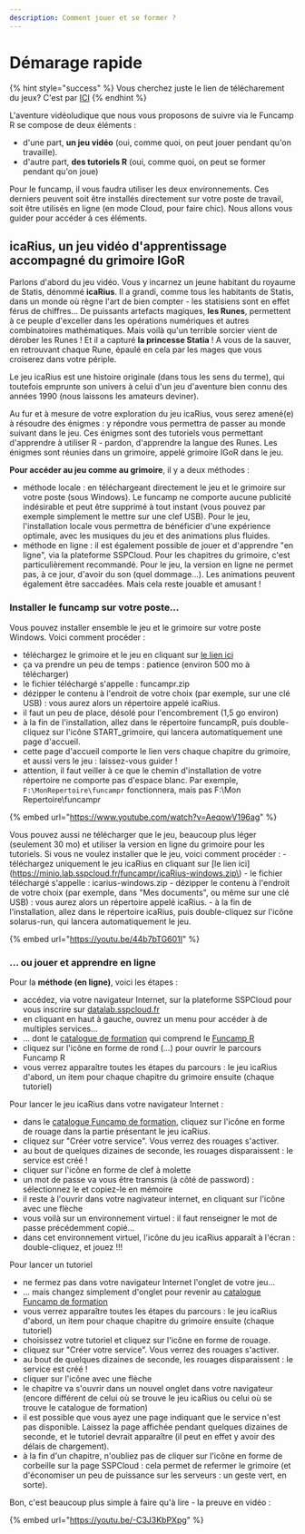 ```yaml
---
description: Comment jouer et se former ?
---
```


# Démarage rapide

{% hint style="success" %}
Vous cherchez juste le lien de télécharement du jeux? C'est par [ICI](https://minio.lab.sspcloud.fr/funcampr/funcampr.zip)
{% endhint %}

L'aventure vidéoludique que nous vous proposons de suivre via le Funcamp R se compose de deux éléments :

* d'une part, **un jeu vidéo** \(oui, comme quoi, on peut jouer pendant qu'on travaille\).
* d'autre part, **des tutoriels R** \(oui, comme quoi, on peut se former pendant qu'on joue\)

Pour le funcamp, il vous faudra utiliser les deux environnements. Ces derniers peuvent soit être installés directement sur votre poste de travail, soit être utilisés en ligne \(en mode Cloud, pour faire chic\). Nous allons vous guider pour accéder à ces éléments.

## icaRius, un jeu vidéo d'apprentissage accompagné du grimoire IGoR

Parlons d'abord du jeu vidéo. Vous y incarnez un jeune habitant du royaume de Statis, dénommé **icaRius**. Il a grandi, comme tous les habitants de Statis, dans un monde où règne l'art de bien compter - les statisiens sont en effet férus de chiffres... De puissants artefacts magiques, **les Runes**, permettent à ce peuple d'exceller dans les opérations numériques et autres combinatoires mathématiques. Mais voilà qu'un terrible sorcier vient de dérober les Runes ! Et il a capturé **la princesse Statia** ! A vous de la sauver, en retrouvant chaque Rune, épaulé en cela par les mages que vous croiserez dans votre périple.

Le jeu icaRius est une histoire originale \(dans tous les sens du terme\), qui toutefois emprunte son univers à celui d'un jeu d'aventure bien connu des années 1990 \(nous laissons les amateurs deviner\).

Au fur et à mesure de votre exploration du jeu icaRius, vous serez amené\(e\) à résoudre des énigmes : y répondre vous permettra de passer au monde suivant dans le jeu. Ces énigmes sont des tutoriels vous permettant d'apprendre à utiliser R - pardon, d'apprendre la langue des Runes. Les énigmes sont réunies dans un grimoire, appelé grimoire IGoR dans le jeu.

**Pour accéder au jeu comme au grimoire**, il y a deux méthodes :

* méthode locale : en téléchargeant directement le jeu et le grimoire sur votre poste \(sous Windows\). Le funcamp ne comporte aucune publicité indésirable et peut être supprimé à tout instant \(vous pouvez par exemple simplement le mettre sur une clef USB\). Pour le jeu, l'installation locale vous permettra de bénéficier d'une expérience optimale, avec les musiques du jeu et des animations plus fluides.
* méthode en ligne : il est également possible de jouer et d'apprendre "en ligne", via la plateforme SSPCloud. Pour les chapitres du grimoire, c'est particulièrement recommandé. Pour le jeu, la version en ligne ne permet pas, à ce jour, d'avoir du son \(quel dommage...\). Les animations peuvent également être saccadées. Mais cela reste jouable et amusant !

### Installer le funcamp sur votre poste...

Vous pouvez installer ensemble le jeu et le grimoire sur votre poste Windows. Voici comment procéder :

* téléchargez le grimoire et le jeu en cliquant sur [le lien ici](https://minio.lab.sspcloud.fr/funcampr/funcampr.zip)
* ça va prendre un peu de temps : patience \(environ 500 mo à télécharger\)
* le fichier téléchargé s'appelle : funcampr.zip  
* dézipper le contenu à l'endroit de votre choix \(par exemple, sur une clé USB\) : vous aurez alors un répertoire appelé icaRius.
* il faut un peu de place, désolé pour l'encombrement \(1,5 go environ\)
* à la fin de l'installation, allez dans le répertoire funcampR, puis double-cliquez sur l'icône START\_grimoire, qui lancera automatiquement une page d'accueil.
* cette page d'accueil comporte le lien vers chaque chapitre du grimoire, et aussi vers le jeu : laissez-vous guider !
* attention, il faut veiller à ce que le chemin d'installation de votre répertoire ne comporte pas d'espace blanc. Par exemple, `F:\MonRepertoire\funcampr`  fonctionnera, mais pas F:\Mon Repertoire\funcampr

{% embed url="https://www.youtube.com/watch?v=AeqowV196ag" %}



Vous pouvez aussi ne télécharger que le jeu, beaucoup plus léger \(seulement 30 mo\) et utiliser la version en ligne du grimoire pour les tutoriels. Si vous ne voulez installer que le jeu, voici comment procéder : - téléchargez uniquement le jeu icaRius en cliquant sur \[le lien ici\]\(https://minio.lab.sspcloud.fr/funcampr/icaRius-windows.zip\) - le fichier téléchargé s'appelle : icarius-windows.zip - dézipper le contenu à l'endroit de votre choix \(par exemple, dans "Mes documents", ou même sur une clé USB\) : vous aurez alors un répertoire appelé icaRius. - à la fin de l'installation, allez dans le répertoire icaRius, puis double-cliquez sur l'icône solarus-run, qui lancera automatiquement le jeu.

{% embed url="https://youtu.be/44b7bTG601I" %}

### ... ou jouer et apprendre en ligne

Pour la **méthode \(en ligne\)**, voici les étapes :

* accédez, via votre navigateur Internet, sur la plateforme SSPCloud pour vous inscrire sur [datalab.sspcloud.fr](https://datalab.sspcloud.fr)
* en cliquant en haut à gauche, ouvrez un menu pour accéder à de multiples services...
* ... dont le [catalogue de formation](https://datalab.sspcloud.fr/trainings) qui comprend le [Funcamp R](https://datalab.sspcloud.fr/trainings/FuncampR)
* cliquez sur l'icône en forme de rond \(...\) pour ouvrir le parcours Funcamp R
* vous verrez apparaître toutes les étapes du parcours : le jeu icaRius d'abord, un item pour chaque chapitre du grimoire ensuite \(chaque tutoriel\)

Pour lancer le jeu icaRius dans votre navigateur Internet :

* dans le [catalogue Funcamp de formation](https://datalab.sspcloud.fr/trainings/FuncampR), cliquez sur l'icône en forme de rouage dans la partie présentant le jeu icaRius.
* cliquez sur "Créer votre service". Vous verrez des rouages s'activer.
* au bout de quelques dizaines de seconde, les rouages disparaissent : le service est créé !
* cliquer sur l'icône en forme de clef à molette
* un mot de passe va vous être transmis \(à côté de password\) : sélectionnez le et copiez-le en mémoire
* il reste à l'ouvrir dans votre nagivateur internet, en cliquant sur l'icône avec une flèche
* vous voilà sur un environnement virtuel : il faut renseigner le mot de passe précédemment copié...
* dans cet environnement virtuel, l'icône du jeu icaRius apparaît à l'écran : double-cliquez, et jouez !!!

Pour lancer un tutoriel

* ne fermez pas dans votre navigateur Internet l'onglet de votre jeu...
* ... mais changez simplement d'onglet pour revenir au [catalogue Funcamp de formation](https://datalab.sspcloud.fr/trainings/FuncampR)
* vous verrez apparaître toutes les étapes du parcours : le jeu icaRius d'abord, un item pour chaque chapitre du grimoire ensuite \(chaque tutoriel\)
* choisissez votre tutoriel et cliquez sur l'icône en forme de rouage.
* cliquez sur "Créer votre service". Vous verrez des rouages s'activer.
* au bout de quelques dizaines de seconde, les rouages disparaissent : le service est créé !
* cliquer sur l'icône avec une flèche
* le chapitre va s'ouvrir dans un nouvel onglet dans votre navigateur \(encore différent de celui où se trouve le jeu icaRius ou celui où se trouve le catalogue de formation\)
* il est possible que vous ayez une page indiquant que le service n'est pas disponible. Laissez la page affichée pendant quelques dizaines de seconde, et le tutoriel devrait apparaître \(il peut en effet y avoir des délais de chargement\).
* à la fin d'un chapitre, n'oubliez pas de cliquer sur l'icône en forme de corbeille sur la page SSPCloud : cela permet de refermer le grimoire \(et d'économiser un peu de puissance sur les serveurs : un geste vert, en sorte\).

Bon, c'est beaucoup plus simple à faire qu'à lire - la preuve en vidéo :

{% embed url="https://youtu.be/-C3J3KbPXpg" %}



